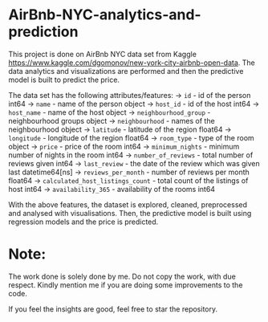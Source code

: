 # AirBnb-NYC-analytics-and-prediction
This project is done on AirBnb NYC data set from Kaggle https://www.kaggle.com/dgomonov/new-york-city-airbnb-open-data. The data analytics and visualizations are performed and then the predictive model is built to predict the price.


The data set has the following attributes/features:
-> `id` - id of the person                                                    int64
-> `name` - name of the person                                                object
-> `host_id` - id of the host                                                 int64
-> `host_name` - name of the host                                             object
-> `neighbourhood_group` - neighbourhood groups                               object
-> `neighbourhood` - names of the neighbourhood                               object
-> `latitude` - latitude of the region                                        float64
-> `longitude` - longitude of the region                                      float64
-> `room_type` - type of the room                                             object
-> `price` - price of the room                                                int64
-> `minimum_nights` - minimum number of nights in the room                    int64
-> `number_of_reviews` - total number of reviews given                        int64
-> `last_review` - the date of the review which was given last                datetime64[ns]
-> `reviews_per_month` - number of reviews per month                          float64
-> `calculated_host_listings_count` - total count of the listings of host     int64
-> `availability_365` - availability of the rooms                             int64


With the above features, the dataset is explored, cleaned, preprocessed and analysed with visualisations. Then, the predictive model is built using regression models and the price is predicted.


# Note:
The work done is solely done by me. Do not copy the work, with due respect.
Kindly mention me if you are doing some improvements to the code.

If you feel the insights are good, feel free to star the repository.
